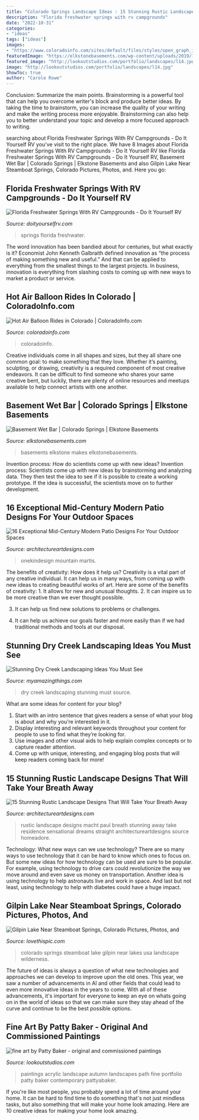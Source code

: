 ```yaml
---
title: "Colorado Springs Landscape Ideas : 15 Stunning Rustic Landscape Designs That Will Take Your Breath Away"
description: "Florida freshwater springs with rv campgrounds"
date: "2022-10-31"
categories:
- "ideas"
tags: ["ideas"]
images:
- "https://www.coloradoinfo.com/sites/default/files/styles/open_graph_image/public/masts/coloradoinfo-hot-air-balloon.jpg?itok=yxquSm1b"
featuredImage: "https://elkstonebasements.com/wp-content/uploads/2019/11/5343-Sedona-bar-3-1-scaled.jpg"
featured_image: "http://lookoutstudios.com/portfolio/landscapes/l14.jpg"
image: "http://lookoutstudios.com/portfolio/landscapes/l14.jpg"
ShowToc: true
author: "Carole Rowe"
---
```



Conclusion: Summarize the main points.
Brainstorming is a powerful tool that can help you overcome writer's block and produce better ideas. By taking the time to brainstorm, you can increase the quality of your writing and make the writing process more enjoyable. Brainstorming can also help you to better understand your topic and develop a more focused approach to writing.

	

		
searching about Florida Freshwater Springs With RV Campgrounds - Do It Yourself RV you've visit to the right place. We have 8 Images about Florida Freshwater Springs With RV Campgrounds - Do It Yourself RV like Florida Freshwater Springs With RV Campgrounds - Do It Yourself RV, Basement Wet Bar | Colorado Springs | Elkstone Basements and also Gilpin Lake Near Steamboat Springs, Colorado Pictures, Photos, and. Here you go:
		
    
## Florida Freshwater Springs With RV Campgrounds - Do It Yourself RV

<img loading=lazy src="http://www.doityourselfrv.com/wp-content/uploads/2020/01/ginnie-springs-florida-copy.jpg" onerror="this.onerror=null;this.src='https://tse3.mm.bing.net/th?id=OIP.5UGerL8lOa4L2xAOKOgMbQHaEj&amp;pid=15.1';" alt="Florida Freshwater Springs With RV Campgrounds - Do It Yourself RV">

_Source: doityourselfrv.com_

>springs florida freshwater. 

	

The word innovation has been bandied about for centuries, but what exactly is it? Economist John Kenneth Galbraith defined innovation as “the process of making something new and useful.” And that can be applied to everything from the smallest things to the largest projects. In business, innovation is everything from slashing costs to coming up with new ways to market a product or service.

    
## Hot Air Balloon Rides In Colorado | ColoradoInfo.com

<img loading=lazy src="https://www.coloradoinfo.com/sites/default/files/styles/open_graph_image/public/masts/coloradoinfo-hot-air-balloon.jpg?itok=yxquSm1b" onerror="this.onerror=null;this.src='https://tse2.mm.bing.net/th?id=OIP._1OY1oV5PnjGMv0OS04YewHaFj&amp;pid=15.1';" alt="Hot Air Balloon Rides in Colorado | ColoradoInfo.com">

_Source: coloradoinfo.com_

>coloradoinfo. 

	

Creative individuals come in all shapes and sizes, but they all share one common goal: to make something that they love. Whether it’s painting, sculpting, or drawing, creativity is a required component of most creative endeavors. It can be difficult to find someone who shares your same creative bent, but luckily, there are plenty of online resources and meetups available to help connect artists with one another.

    
## Basement Wet Bar | Colorado Springs | Elkstone Basements

<img loading=lazy src="https://elkstonebasements.com/wp-content/uploads/2019/11/5343-Sedona-bar-3-1-scaled.jpg" onerror="this.onerror=null;this.src='https://tse2.mm.bing.net/th?id=OIP.Do7tcrwERS4tar3M1dxdNAHaE7&amp;pid=15.1';" alt="Basement Wet Bar | Colorado Springs | Elkstone Basements">

_Source: elkstonebasements.com_

>basements elkstone makes elkstonebasements. 

	

Invention process: How do scientists come up with new ideas?
Invention process: Scientists come up with new ideas by brainstorming and analyzing data. They then test the idea to see if it is possible to create a working prototype. If the idea is successful, the scientists move on to further development.

    
## 16 Exceptional Mid-Century Modern Patio Designs For Your Outdoor Spaces

<img loading=lazy src="http://www.architectureartdesigns.com/wp-content/uploads/2015/03/16-Exceptional-Mid-Century-Modern-Patio-Designs-For-Your-Outdoor-Spaces-15.jpg" onerror="this.onerror=null;this.src='https://tse4.mm.bing.net/th?id=OIP.pg5V_zVMrzO6pqZdYon3DwHaFR&amp;pid=15.1';" alt="16 Exceptional Mid-Century Modern Patio Designs For Your Outdoor Spaces">

_Source: architectureartdesigns.com_

>onekindesign mountain martis. 

	

The benefits of creativity: How does it help us?
Creativity is a vital part of any creative individual. It can help us in many ways, from coming up with new ideas to creating beautiful works of art. Here are some of the benefits of creativity: 1. It allows for new and unusual thoughts.
2. It can inspire us to be more creative than we ever thought possible.

3. It can help us find new solutions to problems or challenges.

4. It can help us achieve our goals faster and more easily than if we had traditional methods and tools at our disposal.

    
## Stunning Dry Creek Landscaping Ideas You Must See

<img loading=lazy src="https://myamazingthings.com/wp-content/uploads/2017/04/dry-creek.jpg" onerror="this.onerror=null;this.src='https://tse3.mm.bing.net/th?id=OIP.LCjPmCxtyA8V34xLhb78iwHaI_&amp;pid=15.1';" alt="Stunning Dry Creek Landscaping Ideas You Must See">

_Source: myamazingthings.com_

>dry creek landscaping stunning must source. 

	

What are some ideas for content for your blog?
1. Start with an intro sentence that gives readers a sense of what your blog is about and why you’re interested in it.
2. Display interesting and relevant keywords throughout your content for people to use to find what they’re looking for.
3. Use images and other visual aids to help explain complex concepts or to capture reader attention.
4. Come up with unique, interesting, and engaging blog posts that will keep readers coming back for more!

    
## 15 Stunning Rustic Landscape Designs That Will Take Your Breath Away

<img loading=lazy src="https://www.architectureartdesigns.com/wp-content/uploads/2016/10/15-Stunning-Rustic-Landscape-Designs-That-Will-Take-Your-Breath-Away-9-630x946.jpg" onerror="this.onerror=null;this.src='https://tse1.mm.bing.net/th?id=OIP.QdqsCQ0WPR1pvVtu9LNAuwHaLH&amp;pid=15.1';" alt="15 Stunning Rustic Landscape Designs That Will Take Your Breath Away">

_Source: architectureartdesigns.com_

>rustic landscape designs macht paul breath stunning away take residence sensational dreams straight architectureartdesigns source homeadore. 

	

Technology: What new ways can we use technology?
There are so many ways to use technology that it can be hard to know which ones to focus on. But some new ideas for how technology can be used are sure to be popular. For example, using technology to drive cars could revolutionize the way we move around and even save us money on transportation. Another idea is using technology to help astronauts live and work in space. And last but not least, using technology to help with diabetes could have a huge impact.

    
## Gilpin Lake Near Steamboat Springs, Colorado Pictures, Photos, And

<img loading=lazy src="http://www.lovethispic.com/uploaded_images/214977-Gilpin-Lake-Near-Steamboat-Springs-Colorado.jpg" onerror="this.onerror=null;this.src='https://tse4.mm.bing.net/th?id=OIP.qyZ-dY4JApSC_s4-09dBHAHaOL&amp;pid=15.1';" alt="Gilpin Lake Near Steamboat Springs, Colorado Pictures, Photos, and">

_Source: lovethispic.com_

>colorado springs steamboat lake gilpin near lakes usa landscape wilderness. 

	

The future of ideas is always a question of what new technologies and approaches we can develop to improve upon the old ones. This year, we saw a number of advancements in AI and other fields that could lead to even more innovative ideas in the years to come. With all of these advancements, it's important for everyone to keep an eye on whats going on in the world of ideas so that we can make sure they stay ahead of the curve and continue to be the best possible options.

    
## Fine Art By Patty Baker - Original And Commissioned Paintings

<img loading=lazy src="http://lookoutstudios.com/portfolio/landscapes/l14.jpg" onerror="this.onerror=null;this.src='https://tse4.mm.bing.net/th?id=OIP.l4537YceqFb-_w-ThAaccQHaE_&amp;pid=15.1';" alt="fine art by Patty Baker - original and commissioned paintings">

_Source: lookoutstudios.com_

>paintings acrylic landscape autumn landscapes path fine portfolio patty baker contemporary pattyabaker. 

	

If you're like most people, you probably spend a lot of time around your home. It can be hard to find time to do something that's not just mindless tasks, but also something that will make your home look amazing. Here are 10 creative ideas for making your home look amazing.

